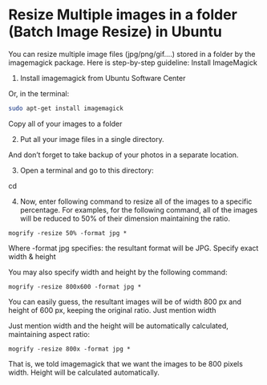 # Resize Multiple images in a folder (Batch Image Resize) in Ubuntu
 
You can resize multiple image files (jpg/png/gif….) stored in a folder by the imagemagick package. Here is step-by-step guideline:
Install ImageMagick

1. Install imagemagick from Ubuntu Software Center

Or, in the terminal:

```bash
sudo apt-get install imagemagick
```

Copy all of your images to a folder

2. Put all your image files in a single directory.

And don’t forget to take backup of your photos in a separate location.

3. Open a terminal and go to this directory:

cd <directory-location>

4. Now, enter following command to resize all of the images to a specific percentage. For examples, for the following command, all of the images will be reduced to 50% of their dimension maintaining the ratio.

~~~
mogrify -resize 50% -format jpg *
~~~

Where -format jpg specifies: the resultant format will be JPG.
Specify exact width & height

You may also specify width and height by the following command:

~~~
mogrify -resize 800x600 -format jpg *
~~~

You can easily guess, the resultant images will be of width 800 px and height of 600 px, keeping the original ratio.
Just mention width

Just mention width and the height will be automatically calculated, maintaining aspect ratio:

~~~
mogrify -resize 800x -format jpg *
~~~

That is, we told imagemagick that we want the images to be 800 pixels width. Height will be calculated automatically.
